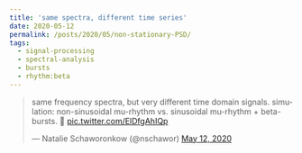```yaml
---
title: 'same spectra, different time series'
date: 2020-05-12
permalink: /posts/2020/05/non-stationary-PSD/
tags:
  - signal-processing
  - spectral-analysis
  - bursts
  - rhythm:beta
---
```

<blockquote class="twitter-tweet" ><p lang="en" dir="ltr">same frequency spectra, but very different time domain signals. simulation: non-sinusoidal mu-rhythm vs. sinusoidal mu-rhythm + beta-bursts. 🤔 <a href="https://t.co/ElDfgAhIQp">pic.twitter.com/ElDfgAhIQp</a></p>&mdash; Natalie Schaworonkow (@nschawor) <a href="https://twitter.com/nschawor/status/1260266667596148736?ref_src=twsrc%5Etfw">May 12, 2020</a></blockquote><script async src="https://platform.twitter.com/widgets.js" charset="utf-8"></script>
